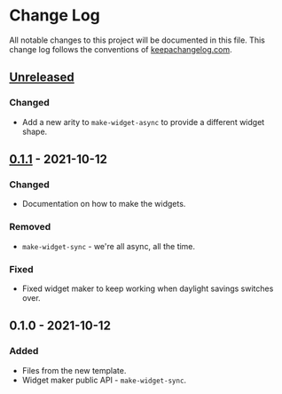 # Change Log
All notable changes to this project will be documented in this file. This change log follows the conventions of [keepachangelog.com](http://keepachangelog.com/).

## [Unreleased]
### Changed
- Add a new arity to `make-widget-async` to provide a different widget shape.

## [0.1.1] - 2021-10-12
### Changed
- Documentation on how to make the widgets.

### Removed
- `make-widget-sync` - we're all async, all the time.

### Fixed
- Fixed widget maker to keep working when daylight savings switches over.

## 0.1.0 - 2021-10-12
### Added
- Files from the new template.
- Widget maker public API - `make-widget-sync`.

[Unreleased]: https://sourcehost.site/your-name/adventofcode/compare/0.1.1...HEAD
[0.1.1]: https://sourcehost.site/your-name/adventofcode/compare/0.1.0...0.1.1
